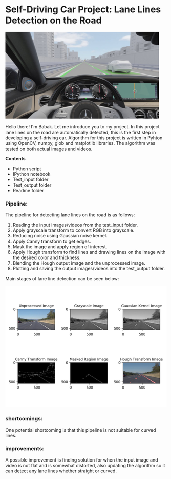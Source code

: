 # Self-Driving Car Project: Lane Lines Detection on the Road

<img src="SDC_LaneLines_Intro.jpg" width="480" alt="Mercedes-Benz Lane Line Detection" />

Hello there! I'm Babak. Let me introduce you to my project. In this project lane lines on the road are automatically detected, this is the first step in developing a self-driving car. Algorithm for this project is written in Pyhton using OpenCV, numpy, glob and matplotlib libraries. The algorithm was tested on both actual images and videos.

**Contents**   

* Python script 
* IPython notebook
* Test_input folder
* Test_output folder
* Readme folder

### Pipeline:
The pipeline for detecting lane lines on the road is as follows:

1. Reading the input images/videos from the test_input folder.
2. Apply grayscale transform to convert RGB into grayscale.
3. Reducing noise using Gaussian noise kernel.
4. Apply Canny transform to get edges.
5. Mask the image and apply region of interest.
6. Apply Hough transform to find lines and drawing lines on the image with the desired color and thickness.
7. Blending the Hough output image and the unprocessed image.
8. Plotting and saving the output images/videos into the test_output folder.

Main stages of lane line detection can be seen below: 

<img src="SDC_LaneLines_Stages.png" width="900" alt="Six stages of lane line detection">


### shortcomings:


One potential shortcoming is that this pipeline is not suitable for curved lines.


### improvements:

A possible improvement is finding solution for when the input image and video is not flat and is somewhat distorted, also updating the algorithm so it can detect any lane lines whether straight or curved.
